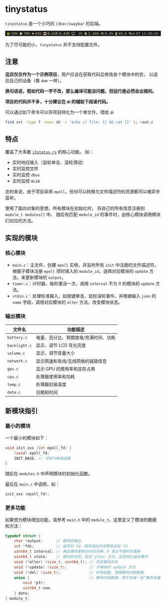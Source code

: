 # tinystatus

`tinystatus` 是一个小巧的 `i3bar/swaybar` 的后端。

<center><img src="res/img/effect.png" style="zoom:50%;" /></center>

为了尽可能的小，`tinystatus` 并不支持配置文件。

## 注意

**这应仅仅作为一个示例项目**，用户应该在获取代码后修改各个模块中的宏，
以适应自己的设备（像 `dwm` 一样）。

**换句话说，假如代码一字不改，那么编译可能没问题，但运行是必然会出错的。**

**项目的代码并不多，十分建议在 ai 的辅助下阅读代码。**

可以通过如下命令可以将项目转化为一个单文件，喂给 ai

```sh
find src -type f -exec sh -c 'echo // file: {} && cat {}' \; >out.c
```

## 特点

覆盖了大多数 [`i3status-rs`](https://github.com/greshake/i3status-rust) 的核心功能。
如：

- 实时响应输入（鼠标单击、滚轮滑动）
- 实时监控文件
- 实时监控 `dbus`
- 实时监控 `ALSA`

总的来说，由于项目采用 `epoll`，任何可以转换为文件描述符的资源都可以被异步监听。

使用了面向对象的思想，所有模块在初始化时，
将自己的所有信息注册到 `module_t modules[]` 中。
随后有匹配 `module_id` 的事件时，由核心模块调用模块们对应的方法。

## 实现的模块

### 核心模块

- `main.c`：主文件，创建 `epoll` 实例，并监听所有 `init` 中注册的文件描述符。根据子模块注册 `epoll` 项时填入的 `module_id`，选择对应模块的 `update` 方法，来更新模块的 `output`。
- `timer.c`：计时器，每秒激活一次，调用 `interval` 不为 0 的模块的 `update` 方法。
- `stdin.c`：处理标准输入，如按键单击、鼠标滚轮事件。并根据输入 `json` 的 `name` 字段，调用对应模块的 `alter` 方法，改变模块状态。

### 输出模块

| 文件名        | 功能描述                              |
| ------------- | ------------------------------------- |
| `battery.c`   | 电量、百分比、预期放电/充满时间、功耗 |
| `backlight.c` | 显示、调节 LCD 背光亮度               |
| `volume.c`    | 显示、调节音量大小                    |
| `network.c`   | 显示网速和有线/无线网络的链路信息     |
| `gpu.c`       | 显示 GPU 的使用率和显存占用           |
| `cpu.c`       | 处理器使用率和功耗                    |
| `temp.c`      | 处理器封装温度                        |
| `date.c`      | 日期和时间                            |

## 新模块指引

### 最小的模块

一个最小的模块如下：

```c
void init_xxx (int epoll_fd) {
    (void) epoll_fd;
    INIT_BASE; // 可视为构造函数
}
```

随后在 `modules.h` 中声明模块的初始化函数。

最后在 `main.c` 中调用，如：

```c
init_xxx (epoll_fd);
```

### 更多功能

如果想为模块增加功能，请参考 `main.h` 中的 `module_t`，这里定义了模块的数据和方法：

```c
typedef struct {
    char *output;      // 模块的输出
    int *fds;          // 监听的 fd，程序退出时会释放这些 fd
    uint64_t interval; // 确定模块更新的时间间隔，0 表示不随时间更新
    uint64_t state;    // 模块的状态，配合 alter 方法，实现响应鼠标事件
    void (*alter) (size_t, uint64_t); // 改变模块状态
    void (*update) (size_t);          // 子模块的 update 方法
    void (*del) (size_t);             // 析构函数，清理模块内部数据
    union {                           // 模块内部数据，用于存储一些“静态变量”
        void *ptr;
        uint64_t num;
    } data;
} module_t;
```
